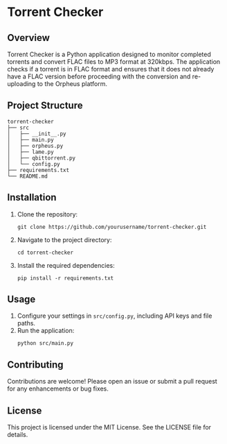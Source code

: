 # Torrent Checker

## Overview
Torrent Checker is a Python application designed to monitor completed torrents and convert FLAC files to MP3 format at 320kbps. The application checks if a torrent is in FLAC format and ensures that it does not already have a FLAC version before proceeding with the conversion and re-uploading to the Orpheus platform.

## Project Structure
```
torrent-checker
├── src
│   ├── __init__.py
│   ├── main.py
│   ├── orpheus.py
│   ├── lame.py
│   ├── qbittorrent.py
│   └── config.py
├── requirements.txt
└── README.md
```

## Installation
1. Clone the repository:
   ```
   git clone https://github.com/yourusername/torrent-checker.git
   ```
2. Navigate to the project directory:
   ```
   cd torrent-checker
   ```
3. Install the required dependencies:
   ```
   pip install -r requirements.txt
   ```

## Usage
1. Configure your settings in `src/config.py`, including API keys and file paths.
2. Run the application:
   ```
   python src/main.py
   ```

## Contributing
Contributions are welcome! Please open an issue or submit a pull request for any enhancements or bug fixes.

## License
This project is licensed under the MIT License. See the LICENSE file for details.
